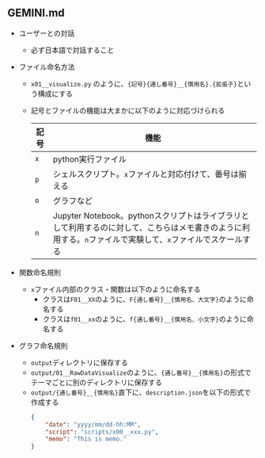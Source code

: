 ## GEMINI.md
- ユーザーとの対話
  - 必ず日本語で対話すること
- ファイル命名方法
  - `x01__visualize.py` のように、`{記号}{通し番号}__{慣用名}.{拡張子}`という構成にする
  - 記号とファイルの機能は大まかに以下のように対応づけられる

    |記号|機能|
    |-|-|
    |`x`|python実行ファイル|
    |`p`|シェルスクリプト。`x`ファイルと対応付けて、番号は揃える|
    |`o`|グラフなど|
    |`n`|Jupyter Notebook。pythonスクリプトはライブラリとして利用するのに対して、こちらはメモ書きのように利用する。`n`ファイルで実験して、`x`ファイルでスケールする|

- 関数命名規則
  - `x`ファイル内部のクラス・関数は以下のように命名する
    - クラスは`F01__XX`のように、`F{通し番号}__{慣用名、大文字}`のように命名する
    - クラスは`f01__xx`のように、`f{通し番号}__{慣用名、小文字}`のように命名する
- グラフ命名規則
  - `output`ディレクトリに保存する
  - `output/01__RawDataVisualize`のように、`{通し番号}__{慣用名}`の形式でテーマごとに別のディレクトリに保存する
  - `output/{通し番号}__{慣用名}`直下に、`description.json`を以下の形式で作成する
    ```json
    {
        "date": "yyyy/mm/dd-hh:MM",
        "script": "scripts/x00__xxx.py",
        "memo": "This is memo."
    }
    ```
